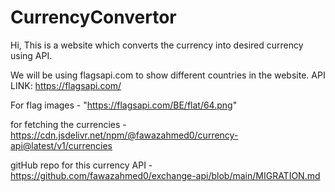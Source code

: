 # CurrencyConvertor
Hi, This is a website which converts the currency into desired currency using API.

We will be using flagsapi.com to show different countries in the website.
API LINK: https://flagsapi.com/


For flag images - "https://flagsapi.com/BE/flat/64.png"

for fetching the currencies - https://cdn.jsdelivr.net/npm/@fawazahmed0/currency-api@latest/v1/currencies


gitHub repo for this currency API - https://github.com/fawazahmed0/exchange-api/blob/main/MIGRATION.md
